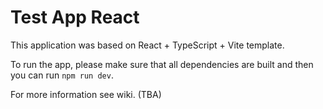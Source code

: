 # Test App React
This application was based on React + TypeScript + Vite template.

To run the app, please make sure that all dependencies are built and then you
can run `npm run dev`.

For more information see wiki. (TBA)
